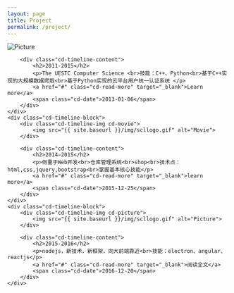 ```yaml
---
layout: page
title: Project
permalink: /project/
---
```

<section id="cd-timeline" class="cd-container">
    <div class="cd-timeline-block">
        <div class="cd-timeline-img cd-picture">
            <img src="{{ site.baseurl }}/img/scllogo.gif" alt="Picture">
        </div>

        <div class="cd-timeline-content">
            <h2>2011-2015</h2>
            <p>The UESTC Computer Science <br>技能：C++、Python<br>基于C++实现的大规模数据爬取<br>基于Python实现的云平台用户统一认证系统 </p>
            <a href="#" class="cd-read-more" target="_blank">Learn more</a>
            <span class="cd-date">2013-01-06</span>
        </div>
    </div>
    <div class="cd-timeline-block">
        <div class="cd-timeline-img cd-movie">
            <img src="{{ site.baseurl }}/img/scllogo.gif" alt="Movie">
        </div>

        <div class="cd-timeline-content">
            <h2>2014—2015</h2>
            <p>侧重于Web开发<br>仓库管理系统<br>shop<br>技术点：html,css,jquery,bootstrap<br>掌握基本核心技能</p>
            <a href="#" class="cd-read-more" target="_blank">learn more</a>
            <span class="cd-date">2015-12-25</span>
        </div>
    </div>
    <div class="cd-timeline-block">
        <div class="cd-timeline-img cd-picture">
            <img src="{{ site.baseurl }}/img/scllogo.gif" alt="Picture">
        </div>

        <div class="cd-timeline-content">
            <h2>2015-2016</h2>
            <p>nodejs，新技术，新框架，向大前端靠近<br>技能：electron、angular、reactjs</p>
            <a href="#" class="cd-read-more" target="_blank">阅读全文</a>
            <span class="cd-date">2016-12-20</span>
        </div>
    </div>
</section>
